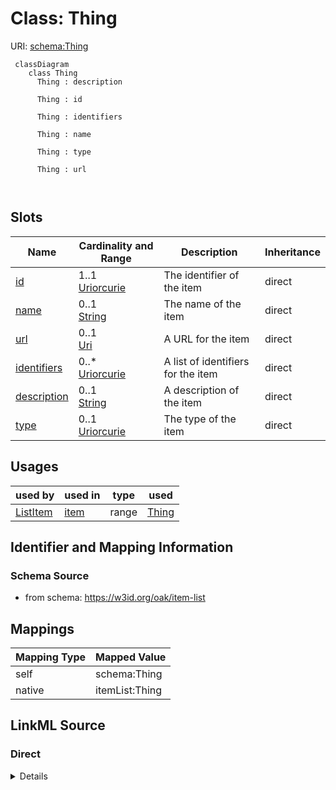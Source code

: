 # Class: Thing



URI: [schema:Thing](http://schema.org/Thing)




```{mermaid}
 classDiagram
    class Thing
      Thing : description
        
      Thing : id
        
      Thing : identifiers
        
      Thing : name
        
      Thing : type
        
      Thing : url
        
      
```




<!-- no inheritance hierarchy -->


## Slots

| Name | Cardinality and Range | Description | Inheritance |
| ---  | --- | --- | --- |
| [id](id.md) | 1..1 <br/> [Uriorcurie](Uriorcurie.md) | The identifier of the item | direct |
| [name](name.md) | 0..1 <br/> [String](String.md) | The name of the item | direct |
| [url](url.md) | 0..1 <br/> [Uri](Uri.md) | A URL for the item | direct |
| [identifiers](identifiers.md) | 0..* <br/> [Uriorcurie](Uriorcurie.md) | A list of identifiers for the item | direct |
| [description](description.md) | 0..1 <br/> [String](String.md) | A description of the item | direct |
| [type](type.md) | 0..1 <br/> [Uriorcurie](Uriorcurie.md) | The type of the item | direct |





## Usages

| used by | used in | type | used |
| ---  | --- | --- | --- |
| [ListItem](ListItem.md) | [item](item.md) | range | [Thing](Thing.md) |






## Identifier and Mapping Information







### Schema Source


* from schema: https://w3id.org/oak/item-list





## Mappings

| Mapping Type | Mapped Value |
| ---  | ---  |
| self | schema:Thing |
| native | itemList:Thing |





## LinkML Source

<!-- TODO: investigate https://stackoverflow.com/questions/37606292/how-to-create-tabbed-code-blocks-in-mkdocs-or-sphinx -->

### Direct

<details>
```yaml
name: Thing
from_schema: https://w3id.org/oak/item-list
attributes:
  id:
    name: id
    description: The identifier of the item. Note this can be a 'proper' CURIE ID
      or any other unique field, for example symbol
    from_schema: https://w3id.org/oak/item-list
    slot_uri: schema:identifier
    identifier: true
    range: uriorcurie
    required: true
  name:
    name: name
    description: The name of the item
    from_schema: https://w3id.org/oak/item-list
    slot_uri: rdfs:label
    range: string
  url:
    name: url
    description: A URL for the item
    from_schema: https://w3id.org/oak/item-list
    rank: 1000
    range: uri
  identifiers:
    name: identifiers
    description: A list of identifiers for the item. For example, if the id is a symbol,
      this would be a list of identifiers for the item, such as HGNC, MGI, etc.
    from_schema: https://w3id.org/oak/item-list
    rank: 1000
    multivalued: true
    range: uriorcurie
  description:
    name: description
    description: A description of the item
    from_schema: https://w3id.org/oak/item-list
    range: string
  type:
    name: type
    description: The type of the item.
    examples:
    - value: biolink:Gene
    - value: schema:Person
    from_schema: https://w3id.org/oak/item-list
    rank: 1000
    range: uriorcurie
class_uri: schema:Thing

```
</details>

### Induced

<details>
```yaml
name: Thing
from_schema: https://w3id.org/oak/item-list
attributes:
  id:
    name: id
    description: The identifier of the item. Note this can be a 'proper' CURIE ID
      or any other unique field, for example symbol
    from_schema: https://w3id.org/oak/item-list
    slot_uri: schema:identifier
    identifier: true
    alias: id
    owner: Thing
    domain_of:
    - ItemList
    - Thing
    range: uriorcurie
    required: true
  name:
    name: name
    description: The name of the item
    from_schema: https://w3id.org/oak/item-list
    slot_uri: rdfs:label
    alias: name
    owner: Thing
    domain_of:
    - ItemList
    - Thing
    range: string
  url:
    name: url
    description: A URL for the item
    from_schema: https://w3id.org/oak/item-list
    rank: 1000
    alias: url
    owner: Thing
    domain_of:
    - Thing
    range: uri
  identifiers:
    name: identifiers
    description: A list of identifiers for the item. For example, if the id is a symbol,
      this would be a list of identifiers for the item, such as HGNC, MGI, etc.
    from_schema: https://w3id.org/oak/item-list
    rank: 1000
    multivalued: true
    alias: identifiers
    owner: Thing
    domain_of:
    - Thing
    range: uriorcurie
  description:
    name: description
    description: A description of the item
    from_schema: https://w3id.org/oak/item-list
    alias: description
    owner: Thing
    domain_of:
    - ItemList
    - Thing
    range: string
  type:
    name: type
    description: The type of the item.
    examples:
    - value: biolink:Gene
    - value: schema:Person
    from_schema: https://w3id.org/oak/item-list
    rank: 1000
    alias: type
    owner: Thing
    domain_of:
    - Thing
    range: uriorcurie
class_uri: schema:Thing

```
</details>